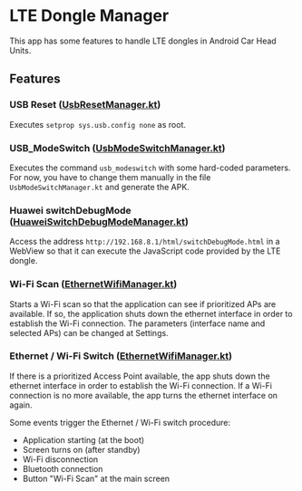 # LTE Dongle Manager

This app has some features to handle LTE dongles in Android Car Head Units.

## Features

### USB Reset ([UsbResetManager.kt](app/src/main/java/org/berenguel/carheadunitconfigurer/managers/UsbResetManager.kt))
Executes `setprop sys.usb.config none` as root.

### USB_ModeSwitch ([UsbModeSwitchManager.kt](app/src/main/java/org/berenguel/carheadunitconfigurer/managers/UsbModeSwitchManager.kt))
Executes the command `usb_modeswitch` with some hard-coded parameters. For now, you have to change them manually
in the file `UsbModeSwitchManager.kt` and generate the APK.

### Huawei switchDebugMode ([HuaweiSwitchDebugModeManager.kt](app/src/main/java/org/berenguel/carheadunitconfigurer/managers/HuaweiSwitchDebugModeManager.kt))
Access the address `http://192.168.8.1/html/switchDebugMode.html` in a WebView so that it can execute the JavaScript code provided by the LTE dongle.

### Wi-Fi Scan ([EthernetWifiManager.kt](app/src/main/java/org/berenguel/carheadunitconfigurer/managers/EthernetWifiManager.kt))
Starts a Wi-Fi scan so that the application can see if prioritized APs are available. If so, the application shuts down the ethernet interface in order 
to establish the Wi-Fi connection. The parameters (interface name and selected APs) can be changed at Settings.

### Ethernet / Wi-Fi Switch ([EthernetWifiManager.kt](app/src/main/java/org/berenguel/carheadunitconfigurer/managers/EthernetWifiManager.kt))
If there is a prioritized Access Point available, the app shuts down the ethernet interface in order to establish the Wi-Fi connection.
If a Wi-Fi connection is no more available, the app turns the ethernet interface on again.

Some events trigger the Ethernet / Wi-Fi switch procedure:
- Application starting (at the boot)
- Screen turns on (after standby)
- Wi-Fi disconnection
- Bluetooth connection
- Button "Wi-Fi Scan" at the main screen
